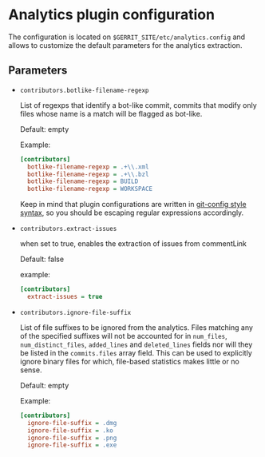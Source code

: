 # Analytics plugin configuration

The configuration is located on `$GERRIT_SITE/etc/analytics.config` and allows
to customize the default parameters for the analytics extraction.

## Parameters

- `contributors.botlike-filename-regexp`

  List of regexps that identify a bot-like commit, commits that modify only
  files whose name is a match will be flagged as bot-like.

  Default: empty

  Example:
  ```ini
  [contributors]
    botlike-filename-regexp = .+\\.xml
    botlike-filename-regexp = .+\\.bzl
    botlike-filename-regexp = BUILD
    botlike-filename-regexp = WORKSPACE
  ```

  Keep in mind that plugin configurations are written in [git-config style syntax](https://git-scm.com/docs/git-config#_syntax),
  so you should be escaping regular expressions accordingly.

- `contributors.extract-issues`

  when set to true, enables the extraction of issues from commentLink

  Default: false

  example:
  ```ini
  [contributors]
    extract-issues = true
  ```

- `contributors.ignore-file-suffix`

  List of file suffixes to be ignored from the analytics.
  Files matching any of the specified suffixes will not be accounted for in
  `num_files`, `num_distinct_files`, `added_lines` and `deleted_lines` fields
  nor will they be listed in the `commits.files` array field.
  This can be used to explicitly ignore binary files for which, file-based
  statistics makes little or no sense.

  Default: empty

  Example:
  ```ini
  [contributors]
    ignore-file-suffix = .dmg
    ignore-file-suffix = .ko
    ignore-file-suffix = .png
    ignore-file-suffix = .exe
  ```